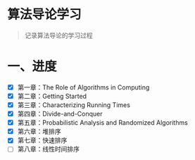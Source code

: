 # 算法导论学习

> 记录算法导论的学习过程

# 一、进度

- [x] 第一章：The Role of Algorithms in Computing
- [x] 第二章：Getting Started
- [x] 第三章：Characterizing Running Times
- [x] 第四章：Divide-and-Conquer
- [x] 第五章：Probabilistic Analysis and Randomized Algorithms
- [x] 第六章：堆排序
- [x] 第七章：快速排序
- [ ] 第八章：线性时间排序